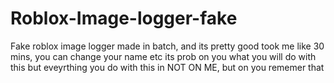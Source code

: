 # Roblox-Image-logger-fake
Fake roblox image logger made in batch, and its pretty good took me like 30 mins, you can change your name etc its prob on you what you will do with this but eveyrthing you do with this in NOT ON ME, but on you rememer that

